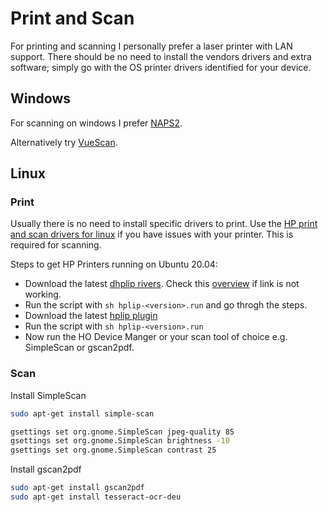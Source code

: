 # Print and Scan

For printing and scanning I personally prefer a laser printer with LAN support. There should be no need to install the vendors drivers and extra software; simply go with the OS printer drivers identified for your device.

## Windows

For scanning on windows I prefer [NAPS2](https://www.naps2.com).

Alternatively try [VueScan](https://www.hamrick.com/).

## Linux

### Print

Usually there is no need to install specific drivers to print. Use the [HP print and scan drivers for linux](https://developers.hp.com/hp-linux-imaging-and-printing) if you have issues with your printer. This is required for scanning.

Steps to get HP Printers running on Ubuntu 20.04:

- Download the latest [dhplip rivers](https://sourceforge.net/projects/hplip/files/). Check this [overview](https://developers.hp.com/hp-linux-imaging-and-printing/gethplip) if link is not working.
- Run the script with ```sh hplip-<version>.run``` and go throgh the steps.
- Download the latest [hplip plugin](https://developers.hp.com/hp-linux-imaging-and-printing/plugins)
- Run the script with ```sh hplip-<version>.run```
- Now run the HO Device Manger or your scan tool of choice e.g. SimpleScan or gscan2pdf.

### Scan

Install SimpleScan

``` sh
sudo apt-get install simple-scan

gsettings set org.gnome.SimpleScan jpeg-quality 85
gsettings set org.gnome.SimpleScan brightness -10
gsettings set org.gnome.SimpleScan contrast 25 
```

Install gscan2pdf

``` sh
sudo apt-get install gscan2pdf
sudo apt-get install tesseract-ocr-deu 
```
